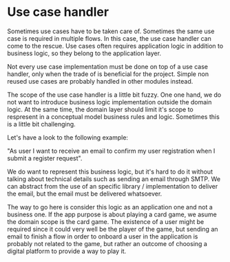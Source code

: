 # Use case handler

Sometimes use cases have to be taken care of. Sometimes the same use case is required 
in multiple flows. In this case, the use case handler can come to the rescue. Use cases
often requires application logic in addition to business logic, so they belong to the 
application layer.

Not every use case implementation must be done on top of a use case handler, only when
the trade of is beneficial for the project. Simple non reused use cases are probably
handled in other modules instead.

The scope of the use case handler is a little bit fuzzy. One one hand, we do not want to
introduce business logic implementation outside the domain logic. At the same time, the
domain layer should limit it's scope to respresent in a conceptual model business rules
and logic. Sometimes this is a little bit challenging.

Let's have a look to the following example:

"As user I want to receive an email to confirm my user registration when I submit a
register request".

We do want to represent this business logic, but it's hard to do it without talking
about technical details such as sending an email through SMTP. We can abstract from the
use of an specific library / implementation to deliver the email, but the email must be
delivered whatsoever.

The way to go here is consider this logic as an application one and not a business one.
If the app purpose is about playing a card game, we asume the domain scope is the card
game. The existence of a user might be required since it could very well be the player
of the game, but sending an email to finish a flow in order to onboard a user in the
application is probably not related to the game, but rather an outcome of choosing a 
digital platform to provide a way to play it.
